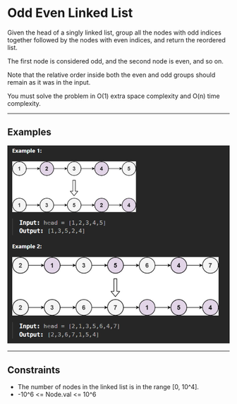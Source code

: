 # Odd Even Linked List

Given the head of a singly linked list, group all the nodes with odd indices together followed by the nodes with even indices, and return the reordered list.

The first node is considered odd, and the second node is even, and so on.

Note that the relative order inside both the even and odd groups should remain as it was in the input.

You must solve the problem in O(1) extra space complexity and O(n) time complexity.

---

## Examples

![Example image](Example.png)

---

## Constraints

- The number of nodes in the linked list is in the range [0, 10^4].
- -10^6 <= Node.val <= 10^6
